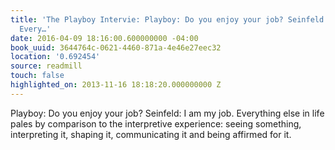 ```yaml
---
title: 'The Playboy Intervie: Playboy: Do you enjoy your job? Seinfeld: I am my job.
  Every…'
date: 2016-04-09 18:16:00.600000000 -04:00
book_uuid: 3644764c-0621-4460-871a-4e46e27eec32
location: '0.692454'
source: readmill
touch: false
highlighted_on: 2013-11-16 18:18:20.000000000 Z
---
```


Playboy: Do you enjoy your job? Seinfeld: I am my job. Everything else in life pales by comparison to the interpretive experience: seeing something, interpreting it, shaping it, communicating it and being affirmed for it.